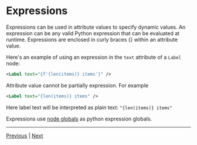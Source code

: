 # Expressions

Expressions can be used in attribute values to specify dynamic values.
An expression can be any valid Python expression that can be evaluated at runtime.
Expressions are enclosed in curly braces {} within an attribute value.

Here's an example of using an expression in the `text` attribute of a `Label` node:

```xml
<Label text="{f'{len(items)} items'}" />
```

Attribute value cannot be partially expression. For example

```xml
<Label text="{len(items)} items" />
```

Here label text will be interpreted as plain text: `"{len(items)} items"`

Expressions use [node globals](Rendering.md#Node-globals) as python expression globals.

___
[Previous](Setters.md "Setters") | [Next](Binding.md "Binding")
